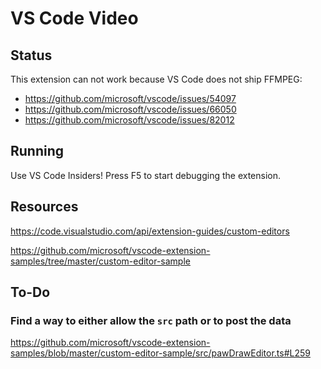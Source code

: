 # VS Code Video

## Status

This extension can not work because VS Code does not ship FFMPEG:

- https://github.com/microsoft/vscode/issues/54097
- https://github.com/microsoft/vscode/issues/66050
- https://github.com/microsoft/vscode/issues/82012

## Running

Use VS Code Insiders! Press F5 to start debugging the extension.

## Resources

https://code.visualstudio.com/api/extension-guides/custom-editors

https://github.com/microsoft/vscode-extension-samples/tree/master/custom-editor-sample

## To-Do

### Find a way to either allow the `src` path or to post the data

https://github.com/microsoft/vscode-extension-samples/blob/master/custom-editor-sample/src/pawDrawEditor.ts#L259

